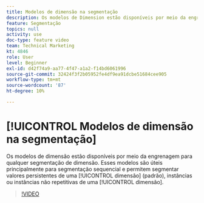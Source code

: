 ```yaml
---
title: Modelos de dimensão na segmentação
description: Os modelos de Dimension estão disponíveis por meio da engrenagem para qualquer dimensão na segmentação. Esses modelos são úteis principalmente para a segmentação sequencial e permitem segmentar valores persistentes de uma dimensão (padrão), instâncias ou instâncias não repetitivas de uma dimensão.
feature: Segmentação
topics: null
activity: use
doc-type: feature video
team: Technical Marketing
kt: 4846
role: User
level: Beginner
exl-id: d42f74a9-aa77-4f47-a1a2-f14bd6061996
source-git-commit: 32424f3f2b05952fe4df9ea91dcbe51684cee905
workflow-type: tm+mt
source-wordcount: '87'
ht-degree: 10%

---
```


# [!UICONTROL Modelos de dimensão na segmentação]

 Os modelos de dimensão estão disponíveis por meio da engrenagem para qualquer segmentação de   dimensão. Esses modelos são úteis principalmente para segmentação sequencial e permitem segmentar valores persistentes de uma [!UICONTROL dimensão] (padrão), instâncias ou instâncias não repetitivas de uma [!UICONTROL dimensão].

>[!VIDEO](https://video.tv.adobe.com/v/32958/?quality=12)
